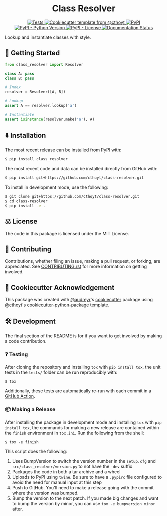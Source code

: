 <!--
<p align="center">
  <img src="docs/source/logo.png" height="150">
</p>
-->

<h1 align="center">
  Class Resolver
</h1>

<p align="center">
    <a href="https://github.com/cthoyt/class-resolver/actions?query=workflow%3ATests">
        <img alt="Tests" src="https://github.com/cthoyt/class-resolver/workflows/Tests/badge.svg" />
    </a>
    <a href="https://github.com/cthoyt/cookiecutter-python-package">
        <img alt="Cookiecutter template from @cthoyt" src="https://img.shields.io/badge/Cookiecutter-python--package-yellow" /> 
    </a>
    <a href="https://pypi.org/project/class_resolver">
        <img alt="PyPI" src="https://img.shields.io/pypi/v/class_resolver" />
    </a>
    <a href="https://pypi.org/project/class_resolver">
        <img alt="PyPI - Python Version" src="https://img.shields.io/pypi/pyversions/class_resolver" />
    </a>
    <a href="https://github.com/cthoyt/class-resolver/blob/main/LICENSE">
        <img alt="PyPI - License" src="https://img.shields.io/pypi/l/class_resolver" />
    </a>
    <a href='https://class_resolver.readthedocs.io/en/latest/?badge=latest'>
        <img src='https://readthedocs.org/projects/class_resolver/badge/?version=latest' alt='Documentation Status' />
    </a>
</p>

Lookup and instantiate classes with style.

## 💪 Getting Started

```python
from class_resolver import Resolver

class A: pass
class B: pass

# Index
resolver = Resolver([A, B])

# Lookup
assert A == resolver.lookup('a')

# Instantiate
assert isinstance(resolver.make('a'), A)
```

## ⬇️ Installation

The most recent release can be installed from
[PyPI](https://pypi.org/project/class_resolver/) with:

```bash
$ pip install class_resolver
```

The most recent code and data can be installed directly from GitHub with:

```bash
$ pip install git+https://github.com/cthoyt/class-resolver.git
```

To install in development mode, use the following:

```bash
$ git clone git+https://github.com/cthoyt/class-resolver.git
$ cd class-resolver
$ pip install -e .
```

## ⚖️ License

The code in this package is licensed under the MIT License.

## 🙏 Contributing

Contributions, whether filing an issue, making a pull request, or forking, are appreciated. See
[CONTRIBUTING.rst](https://github.com/cthoyt/class-resolver/blob/master/CONTRIBUTING.rst) for more
information on getting involved.

## 🍪 Cookiecutter Acknowledgement

This package was created with [@audreyr](https://github.com/audreyr)'s
[cookiecutter](https://github.com/cookiecutter/cookiecutter) package
using [@cthoyt](https://github.com/cthoyt)'s
[cookiecutter-python-package](https://github.com/cthoyt/cookiecutter-python-package) template.

## 🛠️ Development

The final section of the README is for if you want to get involved by making a code contribution.

### ❓ Testing

After cloning the repository and installing `tox` with `pip install tox`, the unit tests in
the `tests/` folder can be run reproducibly with:

```shell
$ tox
```

Additionally, these tests are automatically re-run with each commit in
a [GitHub Action](https://github.com/cthoyt/class-resolver/actions?query=workflow%3ATests).

### 📦 Making a Release

After installing the package in development mode and installing
`tox` with `pip install tox`, the commands for making a new release are contained within
the `finish` environment in `tox.ini`. Run the following from the shell:

```shell
$ tox -e finish
```

This script does the following:

1. Uses BumpVersion to switch the version number in the `setup.cfg` and
   `src/class_resolver/version.py` to not have the `-dev` suffix
2. Packages the code in both a tar archive and a wheel
3. Uploads to PyPI using `twine`. Be sure to have a `.pypirc` file configured to avoid the need for
   manual input at this step
4. Push to GitHub. You'll need to make a release going with the commit where the version was bumped.
5. Bump the version to the next patch. If you made big changes and want to bump the version by
   minor, you can use `tox -e bumpversion minor` after.
